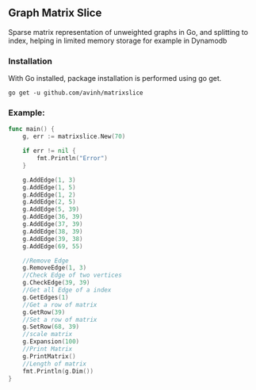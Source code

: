 ## Graph Matrix Slice

Sparse matrix representation of unweighted graphs in Go, and splitting to index, helping in limited memory storage for example in Dynamodb


### Installation
With Go installed, package installation is performed using go get.

```
go get -u github.com/avinh/matrixslice
```

### Example:

``` Go
func main() {
	g, err := matrixslice.New(70)

	if err != nil {
		fmt.Println("Error")
	}

	g.AddEdge(1, 3)
	g.AddEdge(1, 5)
	g.AddEdge(1, 2)
	g.AddEdge(2, 5)
	g.AddEdge(5, 39)
	g.AddEdge(36, 39)
	g.AddEdge(37, 39)
	g.AddEdge(38, 39)
	g.AddEdge(39, 38)
	g.AddEdge(69, 55)

	//Remove Edge
	g.RemoveEdge(1, 3)
	//Check Edge of two vertices
	g.CheckEdge(39, 39)
	//Get all Edge of a index
	g.GetEdges(1)
	//Get a row of matrix
	g.GetRow(39)
	//Set a row of matrix
	g.SetRow(68, 39)
	//scale matrix
	g.Expansion(100)
	//Print Matrix
	g.PrintMatrix()
	//Length of matrix
	fmt.Println(g.Dim())
}
```
